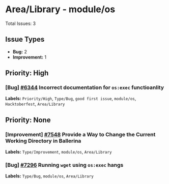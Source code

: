 # Area/Library - module/os

Total Issues: 3

## Issue Types

- **Bug:** 2
- **Improvement:** 1

## Priority: High

### [Bug] [#6344](https://github.com/ballerina-platform/ballerina-library/issues/6344) Incorrect documentation for `os:exec` functioanlity
**Labels:** `Priority/High`, `Type/Bug`, `good first issue`, `module/os`, `Hacktoberfest`, `Area/Library`

## Priority: None

### [Improvement] [#7548](https://github.com/ballerina-platform/ballerina-library/issues/7548) Provide a Way to Change the Current Working Directory in Ballerina
**Labels:** `Type/Improvement`, `module/os`, `Area/Library`

### [Bug] [#7296](https://github.com/ballerina-platform/ballerina-library/issues/7296) Running `wget` using `os:exec` hangs
**Labels:** `Type/Bug`, `module/os`, `Area/Library`


